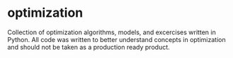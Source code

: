 # optimization
Collection of optimization algorithms, models, and excercises written in Python. All code was written to better understand concepts in optimization and should not be taken as a production ready product.
